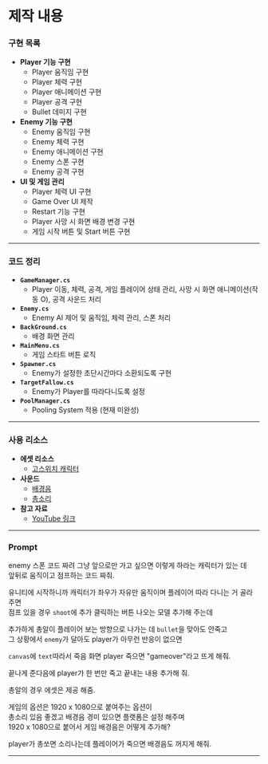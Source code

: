# 제작 내용

### 구현 목록
- **Player 기능 구현**
  - Player 움직임 구현
  - Player 체력 구현
  - Player 애니메이션 구현
  - Player 공격 구현
  - Bullet 데미지 구현
- **Enemy 기능 구현**
  - Enemy 움직임 구현
  - Enemy 체력 구현
  - Enemy 애니메이션 구현
  - Enemy 스폰 구현
  - Enemy 공격 구현
- **UI 및 게임 관리**
  - Player 체력 UI 구현
  - Game Over UI 제작
  - Restart 기능 구현
  - Player 사망 시 화면 배경 변경 구현
  - 게임 시작 버튼 및 Start 버튼 구현

---

### 코드 정리
- **`GameManager.cs`**
  - Player 이동, 체력, 공격, 게임 플레이어 상태 관리, 사망 시 화면 애니메이션(작동 O), 공격 사운드 처리
- **`Enemy.cs`**
  - Enemy AI 제어 및 움직임, 체력 관리, 스폰 처리
- **`BackGround.cs`**
  - 배경 화면 관리
- **`MainMenu.cs`**
  - 게임 스타트 버튼 로직
- **`Spawner.cs`**
  - Enemy가 설정한 초단시간마다 소환되도록 구현
- **`TargetFallow.cs`**
  - Enemy가 Player를 따라다니도록 설정
- **`PoolManager.cs`**
  - Pooling System 적용 (현재 미완성)

---

### 사용 리소스
- **에셋 리소스**
  - [고스위치 캐릭터](https://assetstore.unity.com/packages/2d/characters/gothicvania-swamp-152865)
- **사운드**
  - [배경음](https://freesound.org/people/Mrthenoronha/sounds/653527/)
  - [총소리](https://freesound.org/people/LittleRobotSoundFactory/sounds/270343/)
- **참고 자료**
  - [YouTube 링크](https://www.youtube.com/watch?v=MmW166chj54&list=PLo-mt5lu5TeZf8wMHgT_DHApkMjf6i3ix)

---

### Prompt

enemy 스폰 코드 짜려 그냥 앞으로만 가고 싶으면 이렇게 하라는 캐릭터가 있는 데  
앞뒤로 움직이고 점프하는 코드 짜줘.

유니티에 시작하니까 캐릭터가 좌우가 자유만 움직이며 플레이어 따라 다니는 거 골라 주면  
점프 있을 경우 `shoot`에 추가 클릭하는 버튼 나오는 모델 추가해 주는데  

추가하게 총알이 플레이어 보는 방향으로 나가는 데 `bullet`을 맞아도 안죽고  
그 상황에서 `enemy`가 달아도 player가 아무런 반응이 없으면  

`canvas`에 `text`따라서 죽음 화면 player 죽으면 "gameover"라고 뜨게 해줘.  

끝나게 준다음에 player가 한 번만 죽고 끝내는 내용 추가해 줘.  

총알의 경우 에셋은 제공 해줌.  

게임의 옵션은 1920 x 1080으로 붙여주는 옵션이  
총소리 있음 좋겠고 배경음 경미 있으면 플랫폼은 설정 해주며  
1920 x 1080으로 붙어서 게임 배경음은 어떻게 추가해?  

player가 총쏘면 소리나는데 플레이어가 죽으면 배경음도 꺼지게 해줘.

---
